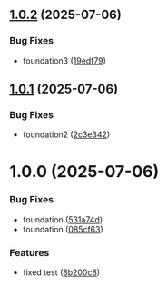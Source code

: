 ## [1.0.2](https://github.com/sunamo/sureact19/compare/v1.0.1...v1.0.2) (2025-07-06)


### Bug Fixes

* foundation3 ([19edf79](https://github.com/sunamo/sureact19/commit/19edf793f2b408b0ee859cd5a050de5e58cd8785))

## [1.0.1](https://github.com/sunamo/sureact19/compare/v1.0.0...v1.0.1) (2025-07-06)


### Bug Fixes

* foundation2 ([2c3e342](https://github.com/sunamo/sureact19/commit/2c3e342244e648f88c45afc9fb5e9a20e5664185))

# 1.0.0 (2025-07-06)


### Bug Fixes

* foundation ([531a74d](https://github.com/sunamo/sureact19/commit/531a74dba378e5b66a4747d07b6bd9c8789dd1f4))
* foundation ([085cf63](https://github.com/sunamo/sureact19/commit/085cf63f2c40d81d9321e5590caf91684a5520ef))


### Features

* fixed test ([8b200c8](https://github.com/sunamo/sureact19/commit/8b200c884deccb9c653d7cef717a6dcc4c1c76ee))
